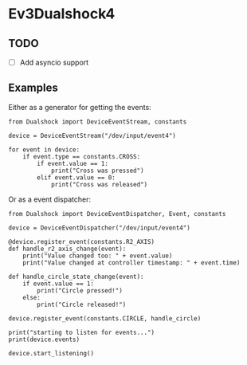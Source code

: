 # Ev3Dualshock4

## TODO
- [ ] Add asyncio support

## Examples

Either as a generator for getting the events:

```PY
from Dualshock import DeviceEventStream, constants

device = DeviceEventStream("/dev/input/event4")

for event in device:  
    if event.type == constants.CROSS:
        if event.value == 1:
            print("Cross was pressed")
        elif event.value == 0:
            print("Cross was released")
```

Or as a event dispatcher:

```PY
from Dualshock import DeviceEventDispatcher, Event, constants

device = DeviceEventDispatcher("/dev/input/event4")

@device.register_event(constants.R2_AXIS)
def handle_r2_axis_change(event):
    print("Value changed too: " + event.value)
    print("Value changed at controller timestamp: " + event.time)

def handle_circle_state_change(event):
    if event.value == 1:
        print("Circle pressed!")
    else:
        print("Circle released!")

device.register_event(constants.CIRCLE, handle_circle)

print("starting to listen for events...")
print(device.events)

device.start_listening()
```
